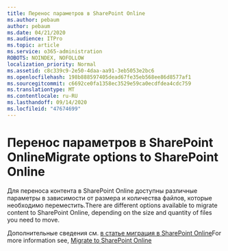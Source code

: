 ```yaml
---
title: Перенос параметров в SharePoint Online
ms.author: pebaum
author: pebaum
ms.date: 04/21/2020
ms.audience: ITPro
ms.topic: article
ms.service: o365-administration
ROBOTS: NOINDEX, NOFOLLOW
localization_priority: Normal
ms.assetid: c8c339c9-2e50-4daa-aa91-3eb5053e2bc6
ms.openlocfilehash: 198b888597405dead67fe35eb568ee86d8577af1
ms.sourcegitcommit: c6692ce0fa1358ec3529e59ca0ecdfdea4cdc759
ms.translationtype: MT
ms.contentlocale: ru-RU
ms.lasthandoff: 09/14/2020
ms.locfileid: "47674699"
---
```

# <a name="migrate-options-to-sharepoint-online"></a><span data-ttu-id="b88fd-102">Перенос параметров в SharePoint Online</span><span class="sxs-lookup"><span data-stu-id="b88fd-102">Migrate options to SharePoint Online</span></span>

<span data-ttu-id="b88fd-103">Для переноса контента в SharePoint Online доступны различные параметры в зависимости от размера и количества файлов, которые необходимо переместить.</span><span class="sxs-lookup"><span data-stu-id="b88fd-103">There are different options available to migrate content to SharePoint Online, depending on the size and quantity of files you need to move.</span></span>
  
<span data-ttu-id="b88fd-104">Дополнительные сведения см. [в статье миграция в SharePoint Online](https://go.microsoft.com/fwlink/?linkid-2022029)</span><span class="sxs-lookup"><span data-stu-id="b88fd-104">For more information see, [Migrate to SharePoint Online](https://go.microsoft.com/fwlink/?linkid-2022029)</span></span>
  

